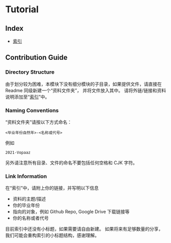 # Tutorial

## Index

- [索引](index.md)

## Contribution Guide

### Directory Structure

由于划分较为困难，本模块下没有细分模块的子目录，如果提供文件，请直接在 Readme 同级新建一个“资料文件夹”，
并将文件放入其中。
请将外链/链接和资料说明添加至“[索引](index.md)”中。

### Naming Conventions

“资料文件夹”请按以下方式命名：

```
<毕业年份自然年>-<名称或代号>
```

例如

```
2021-Vopaaz
```

另外请注意所有目录、文件的命名不要包括任何空格和 CJK 字符。

### Link Information

在“索引”中，请附上你的链接，并写明以下信息

- 资料的主题/描述
- 你的毕业年份
- 指向的对象，例如 Github Repo, Google Drive 下载链接等
- 你的名称或者代号

目前索引中还没有小标题，如果需要请自由新建。
如果将来有足够数量的分享，我们可能会重构索引的小标题结构，感谢理解。
